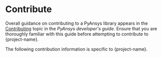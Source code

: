 # Contribute

Overall guidance on contributing to a PyAnsys library appears in the
[Contributing] topic in the *PyAnsys developer's guide*. Ensure that you
are thoroughly familiar with this guide before attempting to contribute to
{project-name}.

The following contribution information is specific to {project-name}.

[Contributing]: https://dev.docs.pyansys.com/how-to/contributing.html

<!-- Begin content specific to your library here. -->
